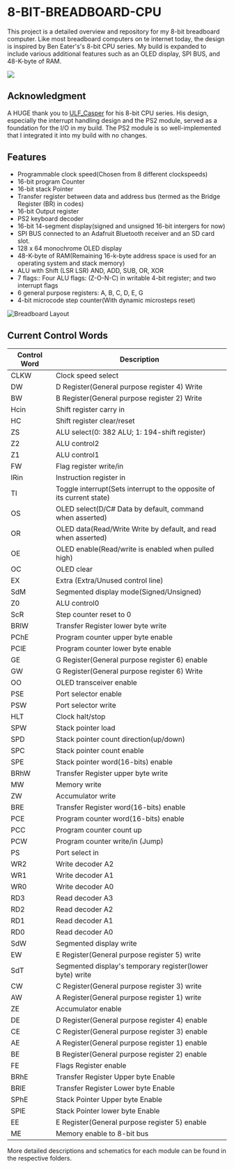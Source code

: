 # 8-BIT-BREADBOARD-CPU
This project is a detailed overview and repository for my 8-bit breadboard computer. Like most breadboard computers on te internet today, the design is inspired by Ben Eater's's 8-bit CPU series. My build is expanded to include various additional features such as an OLED display, SPI BUS, and 48-K-byte of RAM.


![](https://drive.google.com/uc?export=view&id=1J6w5AhHXn8bqoUTQK_zxlKinYP8Q_5Fw)




## Acknowledgment

A HUGE thank you to [ULF_Casper](https://github.com/DerULF1) for his 8-bit CPU series. His design, especially the interrupt handling design and the PS2 module, served as a foundation for the I/O in my build. The PS2 module is so well-implemented that I integrated it into my build with no changes.

## Features

- Programmable clock speed(Chosen from 8 different clockspeeds)
- 16-bit program Counter
- 16-bit stack Pointer
- Transfer register between data and address bus (termed as the Bridge Register (BR) in codes)
- 16-bit Output register
- PS2 keyboard decoder
- 16-bit 14-segment display(signed and unsigned 16-bit intergers for now)
- SPI BUS connected to an Adafruit Bluetooth receiver and an SD card slot.
- 128 x 64 monochrome OLED display
- 48-K-byte of RAM(Remaining 16-k-byte address space is used for an operating system and stack memory)
- ALU with Shift (LSR LSR) AND, ADD, SUB, OR, XOR
- 7 flags:: Four ALU flags: (Z-O-N-C) in writable 4-bit register; and two interrupt flags
- 6 general purpose registers: A, B, C, D, E, G
- 4-bit microcode step counter(With dynamic microsteps reset)


![Breadboard Layout](https://drive.google.com/uc?export=view&id=1zukj_0ZykpeB-WHHXUYvnjysiwniDT3_)


## Current Control Words

| Control Word  |                               Description                              |
| ------------- | -----------------------------------------------------------------------|
| CLKW          |  Clock speed select                                                    |
| DW            |  D Register(General purpose register 4) Write                          |
| BW            |  B Register(General purpose register 2) Write                          |
| Hcin          |  Shift register carry in                                               |
| HC            |  Shift register clear/reset                                            |
| ZS            |  ALU select(0: 382 ALU; 1: 194-shift register)                         |
| Z2            |  ALU control2                                                          |
| Z1            |  ALU control1                                                          |
| FW            |  Flag register write/in                                                |
| IRin          |  Instruction register in                                               |
| TI            |  Toggle interrupt(Sets interrupt to the opposite of its current state) |
| OS            |  OLED select(D/C# Data by default, command when asserted)              |
| OR            |  OLED data(Read/Write Write by default, and read when asserted)        |
| OE            |  OLED enable(Read/write is enabled when pulled high)                   |
| OC            |  OLED clear                                                            |
| EX            |  Extra (Extra/Unused control line)                                     |
| SdM           |  Segmented display mode(Signed/Unsigned)                               |
| Z0            |  ALU control0                                                          |
| ScR           |  Step counter reset to 0                                               |
| BRlW          |  Transfer Register lower byte write                                    |
| PChE          |  Program counter upper byte enable                                     |
| PClE          |  Program counter lower byte enable                                     |
| GE            |  G Register(General purpose register 6) enable                         |
| GW            |  G Register(General purpose register 6) Write                          |
| OO            |  OLED transceiver enable                                               |
| PSE           |  Port selector enable                                                  |
| PSW           |  Port selector write                                                   |
| HLT           |  Clock halt/stop                                                       |
| SPW           |  Stack pointer load                                                    |
| SPD           |  Stack pointer count direction(up/down)                                |
| SPC           |  Stack pointer count enable                                            |
| SPE           |  Stack pointer word(16-bits) enable                                    |
| BRhW          |  Transfer Register upper byte write                                    |
| MW            |  Memory write                                                          |
| ZW            |  Accumulator write                                                     |
| BRE           |  Transfer Register word(16-bits) enable                                |
| PCE           |  Program counter word(16-bits) enable                                  |
| PCC           |  Program counter count up                                              |
| PCW           |  Program counter write/in (Jump)                                       |
| PS            |  Port select in                                                        |
| WR2           |  Write decoder A2                                                      |
| WR1           |  Write decoder A1                                                      |
| WR0           |  Write decoder A0                                                      |
| RD3           |  Read decoder A3                                                       |
| RD2           |  Read decoder A2                                                       |
| RD1           |  Read decoder A1                                                       |
| RD0           |  Read decoder A0                                                       |
| SdW           |  Segmented display write                                               |
| EW            |  E Register(General purpose register 5) write                          |
| SdT           |  Segmented display's temporary register(lower byte) write              |
| CW            |  C Register(General purpose register 3) write                          |
| AW            |  A Register(General purpose register 1) write                          |
| ZE            |  Accumulator enable                                                    |
| DE            |  D Register(General purpose register 4) enable                         |
| CE            |  C Register(General purpose register 3) enable                         |
| AE            |  A Register(General purpose register 1) enable                         |
| BE            |  B Register(General purpose register 2) enable                         |
| FE            |  Flags Register enable                                                 |
| BRhE          |  Transfer Register Upper byte Enable                                   |
| BRlE          |  Transfer Register Lower byte Enable                                   |
| SPhE          |  Stack Pointer Upper byte Enable                                       |
| SPlE          |  Stack Pointer lower byte Enable                                       |
| EE            |  E Register(General purpose register 5) enable                         |
| ME            |  Memory enable to 8-bit bus                                            |

More detailed descriptions and schematics for each module can be found in the respective folders.

